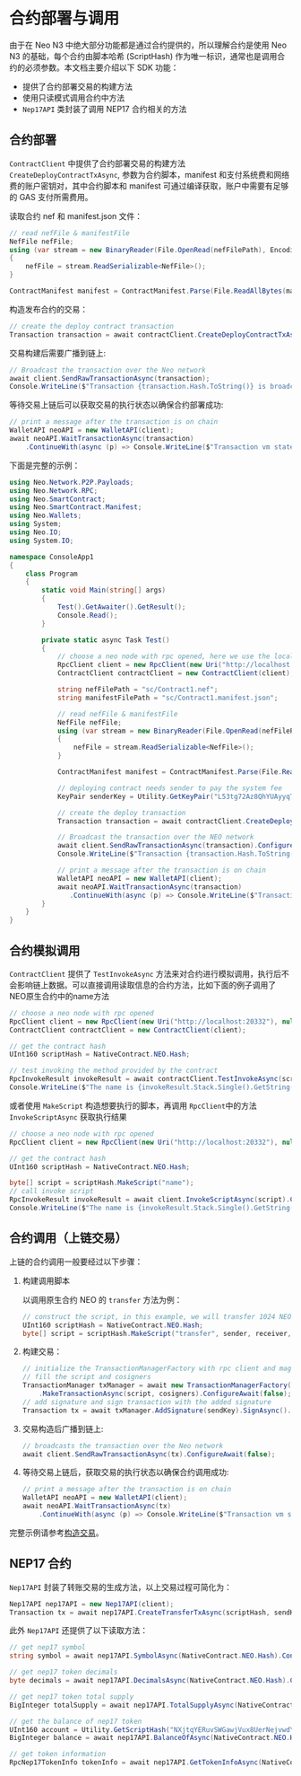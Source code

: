 # 合约部署与调用

由于在 Neo N3 中绝大部分功能都是通过合约提供的，所以理解合约是使用 Neo N3 的基础，每个合约由脚本哈希 (ScriptHash) 作为唯一标识，通常也是调用合约的必须参数。本文档主要介绍以下 SDK 功能：

- 提供了合约部署交易的构建方法
- 使用只读模式调用合约中方法
- `Nep17API` 类封装了调用 NEP17 合约相关的方法

## 合约部署

`ContractClient` 中提供了合约部署交易的构建方法 `CreateDeployContractTxAsync`, 参数为合约脚本，manifest 和支付系统费和网络费的账户密钥对，其中合约脚本和 manifest 可通过编译获取，账户中需要有足够的 GAS 支付所需费用。

读取合约 nef 和 manifest.json 文件：

```C#
// read nefFile & manifestFile
NefFile nefFile;
using (var stream = new BinaryReader(File.OpenRead(nefFilePath), Encoding.UTF8, false))
{
    nefFile = stream.ReadSerializable<NefFile>();
}

ContractManifest manifest = ContractManifest.Parse(File.ReadAllBytes(manifestFilePath));
```

构造发布合约的交易：

```c#
// create the deploy contract transaction
Transaction transaction = await contractClient.CreateDeployContractTxAsync(nefFile.ToArray(), manifest, senderKeyPair);
```

交易构建后需要广播到链上:

```c#
// Broadcast the transaction over the Neo network
await client.SendRawTransactionAsync(transaction);
Console.WriteLine($"Transaction {transaction.Hash.ToString()} is broadcasted!");
```

等待交易上链后可以获取交易的执行状态以确保合约部署成功:

```c#
// print a message after the transaction is on chain
WalletAPI neoAPI = new WalletAPI(client);
await neoAPI.WaitTransactionAsync(transaction)
    .ContinueWith(async (p) => Console.WriteLine($"Transaction vm state is  {(await p).VMState}"));

```

下面是完整的示例：

```c#
using Neo.Network.P2P.Payloads;
using Neo.Network.RPC;
using Neo.SmartContract;
using Neo.SmartContract.Manifest;
using Neo.Wallets;
using System;
using Neo.IO;
using System.IO;

namespace ConsoleApp1
{
    class Program
    {
        static void Main(string[] args)
        {
            Test().GetAwaiter().GetResult();
            Console.Read();
        }

        private static async Task Test()
        {
            // choose a neo node with rpc opened, here we use the localhost
            RpcClient client = new RpcClient(new Uri("http://localhost:20332"), null, null, ProtocolSettings.Load("config.json"));
            ContractClient contractClient = new ContractClient(client);

            string nefFilePath = "sc/Contract1.nef";
            string manifestFilePath = "sc/Contract1.manifest.json";

            // read nefFile & manifestFile
            NefFile nefFile;
            using (var stream = new BinaryReader(File.OpenRead(nefFilePath), Encoding.UTF8, false))
            {
                nefFile = stream.ReadSerializable<NefFile>();
            }

            ContractManifest manifest = ContractManifest.Parse(File.ReadAllBytes(manifestFilePath));

            // deploying contract needs sender to pay the system fee
            KeyPair senderKey = Utility.GetKeyPair("L53tg72Az8QhYUAyyqTQ3LaXMXBE3S9mJGGZVKHBryZxya7prwhZ");

            // create the deploy transaction
            Transaction transaction = await contractClient.CreateDeployContractTxAsync(nefFile.ToArray(), manifest, senderKey).ConfigureAwait(false);

            // Broadcast the transaction over the NEO network
            await client.SendRawTransactionAsync(transaction).ConfigureAwait(false);
            Console.WriteLine($"Transaction {transaction.Hash.ToString()} is broadcasted!");

            // print a message after the transaction is on chain
            WalletAPI neoAPI = new WalletAPI(client);
            await neoAPI.WaitTransactionAsync(transaction)
               .ContinueWith(async (p) => Console.WriteLine($"Transaction vm state is  {(await p).VMState}"));
        }
    }
}
```

## 合约模拟调用

`ContractClient` 提供了 `TestInvokeAsync` 方法来对合约进行模拟调用，执行后不会影响链上数据。可以直接调用读取信息的合约方法，比如下面的例子调用了NEO原生合约中的name方法

```c#
// choose a neo node with rpc opened
RpcClient client = new RpcClient(new Uri("http://localhost:20332"), null, null, ProtocolSettings.Load("config.json"));
ContractClient contractClient = new ContractClient(client);

// get the contract hash
UInt160 scriptHash = NativeContract.NEO.Hash;

// test invoking the method provided by the contract 
RpcInvokeResult invokeResult = await contractClient.TestInvokeAsync(scriptHash, "name").ConfigureAwait(false);
Console.WriteLine($"The name is {invokeResult.Stack.Single().GetString()}");
```

或者使用 `MakeScript` 构造想要执行的脚本，再调用 `RpcClient`中的方法`InvokeScriptAsync` 获取执行结果

```c#
// choose a neo node with rpc opened
RpcClient client = new RpcClient(new Uri("http://localhost:20332"), null, null, ProtocolSettings.Load("config.json"));

// get the contract hash
UInt160 scriptHash = NativeContract.NEO.Hash;

byte[] script = scriptHash.MakeScript("name");
// call invoke script
RpcInvokeResult invokeResult = await client.InvokeScriptAsync(script).ConfigureAwait(false);
Console.WriteLine($"The name is {invokeResult.Stack.Single().GetString()}");
```

## 合约调用（上链交易）

上链的合约调用一般要经过以下步骤：

1. 构建调用脚本

    以调用原生合约 NEO 的 `transfer` 方法为例：

    ```c#
    // construct the script, in this example, we will transfer 1024 NEO to receiver
    UInt160 scriptHash = NativeContract.NEO.Hash;
    byte[] script = scriptHash.MakeScript("transfer", sender, receiver, 1024);
    ```

2. 构建交易：

    ```c#
    // initialize the TransactionManagerFactory with rpc client and magic
    // fill the script and cosigners
    TransactionManager txManager = await new TransactionManagerFactory(client, 5195086)
        .MakeTransactionAsync(script, cosigners).ConfigureAwait(false);
    // add signature and sign transaction with the added signature
    Transaction tx = await txManager.AddSignature(sendKey).SignAsync().ConfigureAwait(false);
    ```

3. 交易构造后广播到链上:

    ```c#
    // broadcasts the transaction over the Neo network
    await client.SendRawTransactionAsync(tx).ConfigureAwait(false);
    ```

4. 等待交易上链后，获取交易的执行状态以确保合约调用成功:

    ```c#
    // print a message after the transaction is on chain
    WalletAPI neoAPI = new WalletAPI(client);
    await neoAPI.WaitTransactionAsync(tx)
        .ContinueWith(async (p) => Console.WriteLine($"Transaction vm state is  {(await p).VMState}"));
    ```

完整示例请参考[构造交易](transaction.md)。

## NEP17 合约

`Nep17API` 封装了转账交易的生成方法，以上交易过程可简化为：

```c#
Nep17API nep17API = new Nep17API(client);
Transaction tx = await nep17API.CreateTransferTxAsync(scriptHash, sendKey, receiver, 1).ConfigureAwait(false);
```

此外 `Nep17API` 还提供了以下读取方法：

```c#
// get nep17 symbol
string symbol = await nep17API.SymbolAsync(NativeContract.NEO.Hash).ConfigureAwait(false);

// get nep17 token decimals
byte decimals = await nep17API.DecimalsAsync(NativeContract.NEO.Hash).ConfigureAwait(false);

// get nep17 token total supply
BigInteger totalSupply = await nep17API.TotalSupplyAsync(NativeContract.NEO.Hash).ConfigureAwait(false);

// get the balance of nep17 token
UInt160 account = Utility.GetScriptHash("NXjtqYERuvSWGawjVux8UerNejvwdYg7eE");
BigInteger balance = await nep17API.BalanceOfAsync(NativeContract.NEO.Hash, account).ConfigureAwait(false);

// get token information
RpcNep17TokenInfo tokenInfo = await nep17API.GetTokenInfoAsync(NativeContract.NEO.Hash).ConfigureAwait(false);
```
